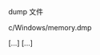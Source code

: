 


dump 文件

c/Windows/memory.dmp



<features>
  [...]
  <hyperv>
    <relaxed state='on'/>
  </hyperv>
  [...]
</features>